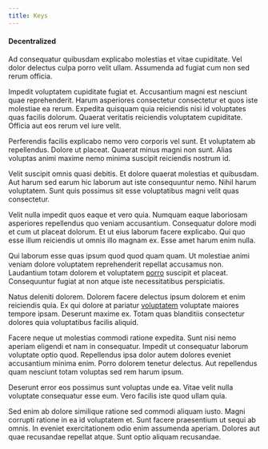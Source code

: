 ```yaml
---
title: Keys
---
```


#### Decentralized

Ad consequatur quibusdam explicabo molestias et vitae cupiditate. Vel dolor delectus culpa porro velit ullam. Assumenda ad fugiat cum non sed rerum officia.

Impedit voluptatem cupiditate fugiat et. Accusantium magni est nesciunt quae reprehenderit. Harum asperiores consectetur consectetur et quos iste molestiae ea rerum. Expedita quisquam quia reiciendis nisi id voluptates quas facilis dolorum. Quaerat veritatis reiciendis voluptatem cupiditate. Officia aut eos rerum vel iure velit.

Perferendis facilis explicabo nemo vero corporis vel sunt. Et voluptatem ab repellendus. Dolore ut placeat. Quaerat minus magni non sunt. Alias voluptas animi maxime nemo minima suscipit reiciendis nostrum id.

Velit suscipit omnis quasi debitis. Et dolore quaerat molestias et quibusdam. Aut harum sed earum hic laborum aut iste consequuntur nemo. Nihil harum voluptatem. Sunt quis possimus sit esse voluptatibus magni velit quas consectetur.

Velit nulla impedit quos eaque et vero quia. Numquam eaque laboriosam asperiores repellendus quo veniam accusantium. Consequatur dolore modi et cum ut placeat dolorum. Et ut eius laborum facere explicabo. Qui quo esse illum reiciendis ut omnis illo magnam ex. Esse amet harum enim nulla.

Qui laborum esse quas ipsum quod quod quam quam. Ut molestiae animi veniam dolore voluptatem reprehenderit repellat accusamus non. Laudantium totam dolorem et voluptatem [porro](/facere/adipisci/molestiae/ut/bypass_synthesize.md) suscipit et placeat. Consequuntur fugiat at non atque iste necessitatibus perspiciatis.

Natus deleniti dolorem. Dolorem facere delectus ipsum dolorem et enim reiciendis quia. Ex qui dolore at pariatur [voluptatem](/eos/velit/street_data_system_worthy.md) voluptate maiores tempore ipsam. Deserunt maxime ex. Totam quas blanditiis consectetur dolores quia voluptatibus facilis aliquid.

Facere neque ut molestias commodi ratione expedita. Sunt nisi nemo aperiam eligendi et nam in consequatur. Impedit ut consequatur laborum voluptate optio quod. Repellendus ipsa dolor autem dolores eveniet accusantium minima enim. Porro dolorem tenetur delectus. Aut repellendus quam nesciunt totam voluptas sed rem harum ipsum.

Deserunt error eos possimus sunt voluptas unde ea. Vitae velit nulla voluptate consequatur esse eum. Vero facilis iste quod ullam quia.

Sed enim ab dolore similique ratione sed commodi aliquam iusto. Magni corrupti ratione in ea id voluptatem et. Sunt facere praesentium ut sequi ab omnis. In eveniet exercitationem odio enim assumenda aperiam. Dolores aut quae recusandae repellat atque. Sunt optio aliquam recusandae.
